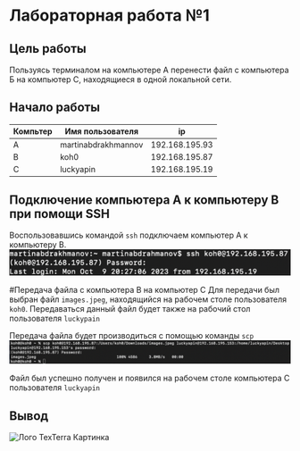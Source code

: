 # Лабораторная работа №1
## Цель работы
Пользуясь терминалом на компьютере А перенести файл с компьютера Б на компьютер С, находящиеся в одной локальной сети.

## Начало работы
|Компьтер|Имя пользователя|ip|
|--------|----------------|--|
|   A    |martinabdrakhmannov|192.168.195.93|
|   B    |koh0|192.168.195.87|
|   C    |luckyapin|192.168.195.19|

## Подключение компьютера A к компьютеру B при помощи SSH
Воспользовавшись командой `ssh` подключаем компьютер A к компьютеру B.
![SSH](./img/ssh.png)

#Передача файла с компьютера B на компьютер C
Для передачи был выбран файл `images.jpeg`, находящийся на рабочем столе пользователя `koh0`.
Передаваться данный файл будет также на рабочий стол пользователя `luckypain`

Передача файла будет производиться с помощью команды `scp`
![SCP](./img/scp.png)

Файл был успешно получен и появился на рабочем столе компьютера C пользователя `luckyapin`
## Вывод ##
![Лого TexTerra](/upload/firmenniy-stil/footer-logo-svg.svg "Наш логотип") Картинка

